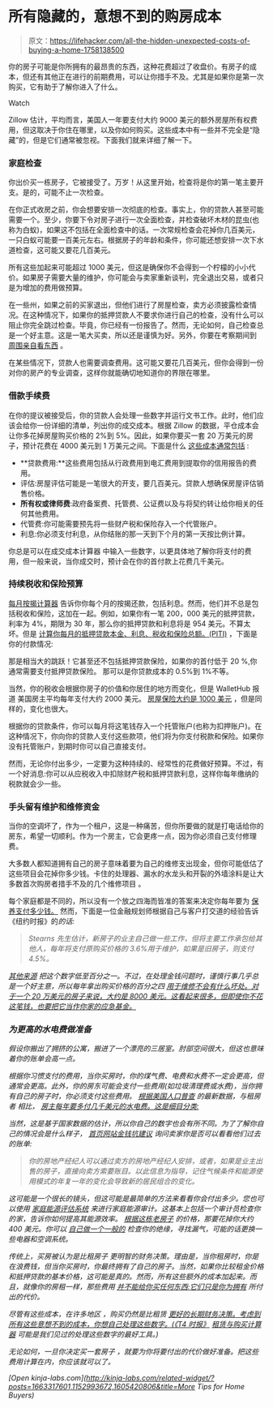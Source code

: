 # 所有隐藏的，意想不到的购房成本

> 原文：<https://lifehacker.com/all-the-hidden-unexpected-costs-of-buying-a-home-1758138500>

你的房子可能是你所拥有的最昂贵的东西，这种花费超过了收盘价。有房子的成本，但还有其他正在进行的前期费用，可以让你措手不及。尤其是如果你是第一次购买，它有助于了解你进入了什么。

Watch

Zillow 估计，平均而言，美国人一年要支付大约 9000 美元的额外房屋所有权费用，但这取决于你住在哪里，以及你如何购买。这些成本中有一些并不完全是“隐藏”的，但是它们通常被忽视。下面我们就来详细了解一下。

### 家庭检查

你出价买一栋房子，它被接受了。万岁！从这里开始，检查将是你的第一笔主要开支。是的，可能不止一次检查。

在你正式收房之前，你会想要安排一次彻底的检查。事实上，你的贷款人甚至可能需要一个。至少，你要下令对房子进行一次全面检查，并检查破坏木材的昆虫(也称为白蚁)，如果这不包括在全面检查中的话。一次常规检查会花掉你几百美元，一只白蚁可能要一百美元左右。根据房子的年龄和条件，你可能还想安排一次下水道检查，这可能又要花几百美元。

所有这些加起来可能超过 1000 美元，但这是确保你不会得到一个柠檬的小小代价。如果房子需要大量的维护，你可能会与卖家重新谈判，完全退出交易，或者只是为增加的费用做预算。

在一些州，如果之前的买家退出，但他们进行了房屋检查，卖方必须披露检查情况。在这种情况下，如果你的抵押贷款人不要求你进行自己的检查，没有什么可以阻止你完全跳过检查。毕竟，你已经有一份报告了。然而，无论如何，自己检查总是一个好主意。这是一笔大买卖，所以还是谨慎为好。另外，你要在考察期间到 [周围亲自看东西](https://lifehacker.com/test-key-items-in-your-home-before-a-pre-sale-inspectio-1599290022) 。

在某些情况下，贷款人也需要调查费用。这可能又要花几百美元，但你会得到一份对你的房产的专业调查，这样你就能确切地知道你的界限在哪里。

### 借款手续费

在你的提议被接受后，你的贷款人会处理一些数字并运行文书工作。此时，他们应该会给你一份详细的清单，列出你的成交成本。根据 Zillow 的数据，平仓成本会让你多花掉房屋购买价格的 2%到 5%。因此，如果你要买一套 20 万美元的房子，预计花费在 4000 美元到 1 万美元之间。下面是什么 [这些成本通常包括](https://lifehacker.com/watch-out-for-these-closing-costs-when-buying-a-home-1566828810) :

*   **贷款费用:**这些费用包括从行政费用到电汇费用到提取你的信用报告的费用。
*   评估:房屋评估可能是一笔很大的开支，要几百美元。贷款人想确保房屋评估销售价格。
*   **所有权或律师费**:政府备案费、托管费、公证费以及与将契约转让给你相关的任何其他费用。
*   代管费:你可能需要预先将一些财产税和保险存入一个代管账户。
*   利息:你必须支付利息，从你结账的那一天到下个月的第一天按比例计算。

你总是可以在成交成本计算器 中输入一些数字，以更具体地了解你将支付的费用，但一般来说，当你成交时，预计会在你的首付款上花费几千美元。

### 持续税收和保险预算

[每月按揭计算器](http://www.bankrate.com/calculators/mortgages/mortgage-calculator.aspx) 告诉你你每个月的按揭还款，包括利息。然而，他们并不总是包括税收和保险，这加在一起。例如，如果你有一笔 200，000 美元的抵押贷款，利率为 4%，期限为 30 年，那么你的抵押贷款和利息将是 954 美元。不算太坏。但是 [计算你每月的抵押贷款本金、利息、税收和保险总额。(PITI)](http://www.bankrate.com/calculators/mortgages/mortgage-payment-calculator.aspx) ，下面是你的付款情况:

那是相当大的跳跃！它甚至还不包括抵押贷款保险，如果你的首付低于 20 %,你通常需要支付抵押贷款保险。 那可以是你贷款成本的 0.5%到 1%不等。

当然，你的税收会根据你房子的价值和你居住的地方而变化，但是 WalletHub 报道 美国房主平均每年支付大约 2000 美元。 [房屋保险大约是 1000 美元](http://www.propertycasualty360.com/2015/04/21/the-10-states-with-the-highest-homeowners-insuranc?slreturn=1455036934) ，但是同样的，变化也很大。

根据你的贷款条件，你可以每月将这笔钱存入一个托管账户(也称为扣押账户)。在这种情况下，你向你的贷款人支付这些款项，他们将为你支付税款和保险。如果你没有托管账户，到期时你可以自己直接支付。

然而，无论你付出多少，一定要为这种持续的、经常性的花费做好预算。不过，有一个好消息:你可以从应税收入中扣除财产税和抵押贷款利息，这样你每年缴纳的税款就会少一些。

### 手头留有维护和维修资金

当你的空调坏了，作为一个租户，这是一种痛苦，但你所要做的就是打电话给你的房东，希望一切顺利。作为一个房主，它会更疼一点，因为你必须自己支付修理费。

大多数人都知道拥有自己的房子意味着要为自己的维修支出现金，但你可能低估了这些项目会花掉你多少钱。卡住的处理器、漏水的水龙头和开裂的外墙涂料是让大多数首次购房者措手不及的几个维修项目 。

每个家庭都是不同的，所以没有一个放之四海而皆准的答案来决定你每年要为 [保养支付多少钱。](http://lifehacker.com/top-10-home-improvement-tips-every-homeowner-should-kno-1656251243) 然而，下面是一位金融规划师根据自己与客户打交道的经验告诉《纽约时报》的*的话:*

> *Stearns 先生估计，新房子的业主自己做一些工作，但将主要工作承包给其他人，每年将支付原购买价格的 3.6%用于维护，如果是旧房子，则支付 4.5%。*

*[其他来源](http://money.usnews.com/money/personal-finance/articles/2012/05/29/look-at-maintenance-costs-before-leaping-into-homeownership) 把这个数字低至百分之一。不过，在处理金钱问题时，谨慎行事几乎总是一个好主意，所以每年拿出购买价格的百分之四 [用于维修不会有什么坏处。对于一个 20 万美元的房子来说，大约是 8000 美元。这看起来很多，但即使你不花这笔钱，也要把它当作你家的应急基金。](https://lifehacker.com/budget-four-percent-annually-for-new-house-repair-costs-5358790)*

### *为更高的水电费做准备*

*假设你搬出了拥挤的公寓，搬进了一个漂亮的三居室。肘部空间很大，但这也意味着你的账单会高一点。*

*根据你习惯支付的费用，当你买房时，你的煤气费、电费和水费不一定会更高，但通常会更高。此外，你的房东可能会支付一些费用(如垃圾清理费或水费)，当你拥有自己的房子时，你必须支付这些费用。 [根据美国人口普查](http://webcache.googleusercontent.com/search?q=cache:avqL1Wb-RCUJ:www.bls.gov/opub/btn/volume-1/pdf/a-comparison-of-25-years-of-consumer-expenditures-by-homeowners-and-renters.pdf+&cd=1&hl=en&ct=clnk&gl=us) 的最新数据，与租房者 相比， [房主每年要多付几千美元的水电费。这是细目分类:](http://twocents.lifehacker.com/how-much-more-it-costs-to-buy-instead-of-rent-a-home-in-1732252784)*

*当然，这是基于国家数据的估计，所以你自己的数字也会有所不同。为了了解你自己的情况会是什么样子， [首页网站金钱坑建议](http://www.moneypit.com/article/estimating-utility-costs-new-home) 询问卖家你是否可以看看他们过去的账单:*

> *你的房地产经纪人可以通过卖方的房地产经纪人安排，或者，如果是业主出售的房子，直接向卖方索要账目。以此信息为指导，记住气候条件和能源使用模式的年复一年的变化会导致新的居民组合的变化。*

*这可能是一个很长的镜头，但这可能是最简单的方法来看看你会付出多少。您也可以使用 [家庭能源评估系统](https://www.resnet.us/hers-index) 来进行家庭能源审计。这基本上包括一个审计员检查你的家，告诉你如何提高其能源效率。 [根据这栋老房子](http://www.thisoldhouse.com/toh/photos/0,,20428758,00.html) 的价格，那要花掉你大约 400 美元。你可以 [自己做一个一般的](https://lifehacker.com/how-to-do-your-own-home-energy-audit-and-save-money-eac-1682230679) 检查你的绝缘，寻找漏气，可能的话更换一些电器和空调系统。*

*传统上，买房被认为是比租房子 更明智的财务决策。理由是，当你租房时，你是在浪费钱，但当你买房时，你最终拥有了自己的房子。当然，如果你比较租金价格和抵押贷款的基本价格，这可能是真的。然而，所有这些额外的成本加起来。而且，就像你的房租一样，那些费用 [并不能给你买任何东西:它们只是你为拥有](https://lifehacker.com/renting-is-throwing-money-away-is-completely-false-1747050568) 所付出的代价。*

*尽管有这些成本，在许多地区 ，购买仍然是比租赁 [更好的长期财务决策。考虑到所有这些意想不到的成本，你想自己处理这些数字。(《T4 时报》](http://twocents.lifehacker.com/how-much-more-it-costs-to-buy-instead-of-rent-a-home-in-1732252784) [租赁与购买计算器](http://www.nytimes.com/interactive/2014/upshot/buy-rent-calculator.html) 可能是我们见过的处理这些数字的最好工具。)*

*无论如何，一旦你决定买一套房子 ，就要为你将要付出的代价做好准备。把这些费用计算在内，你应该就可以了。*

*[Open *kinja-labs.com*](http://kinja-labs.com/related-widget/?posts=1663317601,1152993672,1605420806&title=More Tips for Home Buyers)*